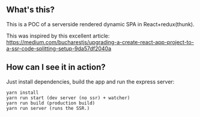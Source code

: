 ## What's this?

This is a POC of a serverside rendered dynamic SPA in React+redux(thunk).

This was inspired by this excellent article: https://medium.com/bucharestjs/upgrading-a-create-react-app-project-to-a-ssr-code-splitting-setup-9da57df2040a

## How can I see it in action?

Just install dependencies, build the app and run the express server:

```
yarn install
yarn run start (dev server (no ssr) + watcher)
yarn run build (production build)
yarn run server (runs the SSR.)
```
